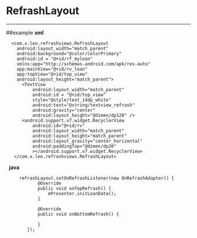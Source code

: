 # RefrashLayout
---
##example
   **xml**

      <com.x.leo.refrashviews.RefrashLayout
        android:layout_width="match_parent"
        android:background="@color/colorPrimary"
        android:id = "@+id/rf_myloan"
        xmlns:app="http://schemas.android.com/apk/res-auto"
        app:mainView="@+id/rv_loan"
        app:topView="@+id/top_view"
        android:layout_height="match_parent">
          <TextView
              android:layout_width="match_parent"
              android:id = "@+id/top_view"
              style="@style/text_14dp_white"
              android:text="@string/textview_refrash"
              android:gravity="center"
              android:layout_height="@dimen/dp120" />
          <android.support.v7.widget.RecyclerView
              android:id="@+id/rv"
              android:layout_width="match_parent"
              android:layout_height="match_parent"
              android:layout_gravity="center_horizontal"
              android:paddingTop="@dimen/dp20"
              ></android.support.v7.widget.RecyclerView>
       </com.x.leo.refrashviews.RefrashLayout>

   **java**

         refrashLayout.setOnRefrashListener(new OnRefrashAdapter() {
                @Override
                public void onTopRefrash() {
                    mPresenter.initLoanData();
                }

                @Override
                public void onBottomRefrash() {

                }
            });
